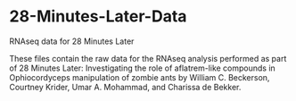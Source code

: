 # 28-Minutes-Later-Data
RNAseq data for 28 Minutes Later

These files contain the raw data for the RNAseq analysis performed as part of 28 Minutes Later: Investigating the role of aflatrem-like compounds in Ophiocordyceps manipulation of zombie ants by William C. Beckerson, Courtney Krider, Umar A. Mohammad, and Charissa de Bekker.
